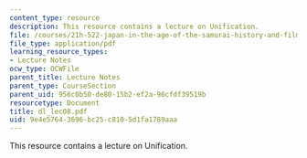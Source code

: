 ```yaml
---
content_type: resource
description: This resource contains a lecture on Unification.
file: /courses/21h-522-japan-in-the-age-of-the-samurai-history-and-film-fall-2006/9e4e57643696bc25c8105d1fa1789aaa_dl_lec08.pdf
file_type: application/pdf
learning_resource_types:
- Lecture Notes
ocw_type: OCWFile
parent_title: Lecture Notes
parent_type: CourseSection
parent_uid: 956c0b50-de80-15b2-ef2a-96cfdf39519b
resourcetype: Document
title: dl_lec08.pdf
uid: 9e4e5764-3696-bc25-c810-5d1fa1789aaa
---
```

This resource contains a lecture on Unification.